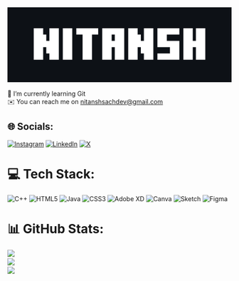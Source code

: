 <img src="github.png" />


🌱 I’m currently learning Git <br> ✉️ You can reach me on nitanshsachdev@gmail.com


## 🌐 Socials:
[![Instagram](https://img.shields.io/badge/Instagram-%23E4405F.svg?logo=Instagram&logoColor=white)](https://instagram.com/nitannsh) [![LinkedIn](https://img.shields.io/badge/LinkedIn-%230077B5.svg?logo=linkedin&logoColor=white)](https://linkedin.com/in/nitansh1) [![X](https://img.shields.io/badge/X-black.svg?logo=X&logoColor=white)](https://x.com/nitansh_) 

# 💻 Tech Stack:
![C++](https://img.shields.io/badge/c++-%2300599C.svg?style=for-the-badge&logo=c%2B%2B&logoColor=white) ![HTML5](https://img.shields.io/badge/html5-%23E34F26.svg?style=for-the-badge&logo=html5&logoColor=white) ![Java](https://img.shields.io/badge/java-%23ED8B00.svg?style=for-the-badge&logo=openjdk&logoColor=white) ![CSS3](https://img.shields.io/badge/css3-%231572B6.svg?style=for-the-badge&logo=css3&logoColor=white) ![Adobe XD](https://img.shields.io/badge/Adobe%20XD-470137?style=for-the-badge&logo=Adobe%20XD&logoColor=#FF61F6) ![Canva](https://img.shields.io/badge/Canva-%2300C4CC.svg?style=for-the-badge&logo=Canva&logoColor=white) ![Sketch](https://img.shields.io/badge/Sketch-FFB387?style=for-the-badge&logo=sketch&logoColor=black) ![Figma](https://img.shields.io/badge/figma-%23F24E1E.svg?style=for-the-badge&logo=figma&logoColor=white)
# 📊 GitHub Stats:
![](https://github-readme-stats.vercel.app/api?username=real-Ni&theme=dark&hide_border=false&include_all_commits=false&count_private=false)<br/>
![](https://nirzak-streak-stats.vercel.app/?user=real-Ni&theme=dark&hide_border=false)<br/>
![](https://github-readme-stats.vercel.app/api/top-langs/?username=real-Ni&theme=dark&hide_border=false&include_all_commits=false&count_private=false&layout=compact)


<!--
**real-Ni/real-Ni** is a ✨ _special_ ✨ repository because its `README.md` (this file) appears on your GitHub profile.

Here are some ideas to get you started:

- 🔭 I’m currently working on ...
- 🌱 I’m currently learning ...
- 👯 I’m looking to collaborate on ...
- 🤔 I’m looking for help with ...
- 💬 Ask me about ...
- 📫 How to reach me: ...
- 😄 Pronouns: ...
- ⚡ Fun fact: ...
-->
